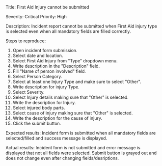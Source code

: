 
Title: First Aid Injury cannot be submitted

Severity: Critical
Priority: High

Description: Incident report cannot be submitted when First Aid injury type is selected even when all mandatory fields are filled correctly.

Steps to reproduce:
1. Open incident form submission.
2. Select date and location.
3. Select First Aid Injury from "Type" dropdown menu.
4. Write description in the "Description" field.
5. Fill "Name of person involved" field.
5. Select Person Category.
6. Select at least one Injury Type and make sure to select "Other".
7. Write description for injury Type.
8. Select Severity.
9. Select Injury details making sure that "Other" is selected.
10. Write the description for Injury.
11. Select injured body parts.
12. Select cause of injury making sure that "Other" is selected.
13. Write the description for the cause of injury.
14. Click the submit button.

Expected results: Incident form is submitted when all mandatory fields are selected/filled and success message is displayed.

Actual results: Incident form is not submitted and error message is displayed that not all fields were selected. Submit button is grayed out and does not change even after changing fields/desriptions.